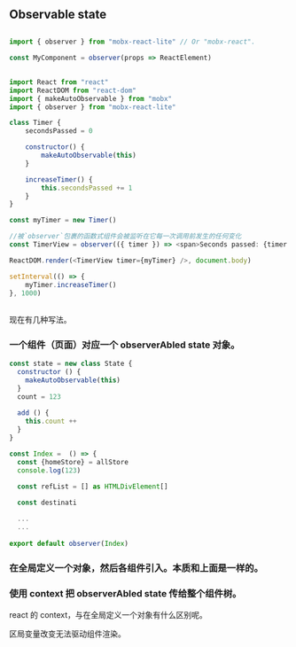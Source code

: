 ## Observable state

##
```js
import { observer } from "mobx-react-lite" // Or "mobx-react".

const MyComponent = observer(props => ReactElement)
```
##
```js
import React from "react"
import ReactDOM from "react-dom"
import { makeAutoObservable } from "mobx"
import { observer } from "mobx-react-lite"

class Timer {
    secondsPassed = 0

    constructor() {
        makeAutoObservable(this)
    }

    increaseTimer() {
        this.secondsPassed += 1
    }
}

const myTimer = new Timer()

//被`observer`包裹的函数式组件会被监听在它每一次调用前发生的任何变化
const TimerView = observer(({ timer }) => <span>Seconds passed: {timer.secondsPassed}</span>)

ReactDOM.render(<TimerView timer={myTimer} />, document.body)

setInterval(() => {
    myTimer.increaseTimer()
}, 1000)
```
## 

现在有几种写法。

### 一个组件（页面）对应一个 observerAbled state 对象。
```js
const state = new class State {
  constructor () {
    makeAutoObservable(this)
  }
  count = 123
  
  add () {
    this.count ++
  }
}

const Index =  () => {
  const {homeStore} = allStore
  console.log(123)
  
  const refList = [] as HTMLDivElement[]

  const destinati

  ...
  ...
  
export default observer(Index)
```
### 在全局定义一个对象，然后各组件引入。本质和上面是一样的。

### 使用 context 把 observerAbled state 传给整个组件树。

react 的 context，与在全局定义一个对象有什么区别呢。

区局变量改变无法驱动组件渲染。